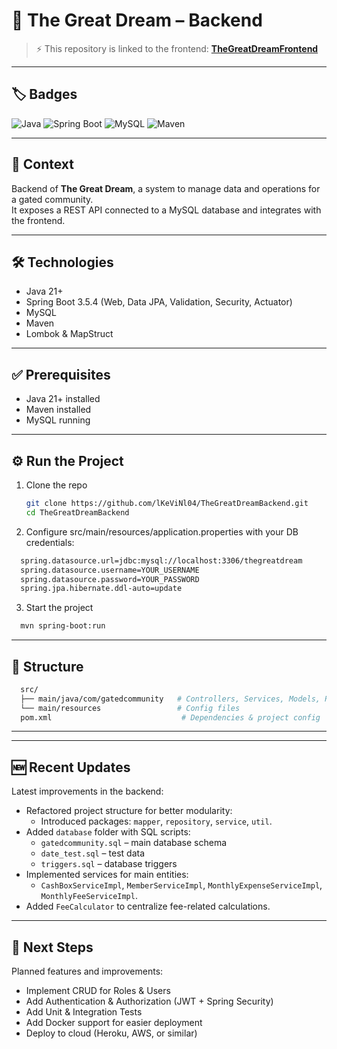 # 🌙 The Great Dream – Backend

> ⚡ This repository is linked to the frontend: **[TheGreatDreamFrontend](https://github.com/lKeViNl04/TheGreatDreamFrontend)**

---

## 🏷️ Badges

![Java](https://img.shields.io/badge/Java-21+-red?logo=openjdk)   ![Spring Boot](https://img.shields.io/badge/Spring%20Boot-3.5.4-green?logo=springboot) ![MySQL](https://img.shields.io/badge/Database-MySQL-blue?logo=mysql)  ![Maven](https://img.shields.io/badge/Build-Maven-orange?logo=apachemaven)  

---

## 📖 Context

Backend of **The Great Dream**, a system to manage data and operations for a gated community.  
It exposes a REST API connected to a MySQL database and integrates with the frontend.

---

## 🛠️ Technologies

- Java 21+  
- Spring Boot 3.5.4 (Web, Data JPA, Validation, Security, Actuator)  
- MySQL  
- Maven  
- Lombok & MapStruct  

---

## ✅ Prerequisites

- Java 21+ installed  
- Maven installed  
- MySQL running  

---

## ⚙️ Run the Project

1. Clone the repo
   ```bash
   git clone https://github.com/lKeViNl04/TheGreatDreamBackend.git
   cd TheGreatDreamBackend
   ```
2. Configure src/main/resources/application.properties with your DB credentials:
  ```bash
    spring.datasource.url=jdbc:mysql://localhost:3306/thegreatdream
    spring.datasource.username=YOUR_USERNAME
    spring.datasource.password=YOUR_PASSWORD
    spring.jpa.hibernate.ddl-auto=update
  ```
3. Start the project
  ```bash
    mvn spring-boot:run
  ```

---

## 📂 Structure
  ```bash
    src/
    ├── main/java/com/gatedcommunity   # Controllers, Services, Models, Repositories
    └── main/resources                 # Config files
    pom.xml                             # Dependencies & project config
  ```

---

---

## 🆕 Recent Updates

Latest improvements in the backend:

- Refactored project structure for better modularity:
  - Introduced packages: `mapper`, `repository`, `service`, `util`.
- Added `database` folder with SQL scripts:
  - `gatedcommunity.sql` – main database schema
  - `date_test.sql` – test data
  - `triggers.sql` – database triggers
- Implemented services for main entities:
  - `CashBoxServiceImpl`, `MemberServiceImpl`, `MonthlyExpenseServiceImpl`, `MonthlyFeeServiceImpl`.
- Added `FeeCalculator` to centralize fee-related calculations.


---

## 🚀 Next Steps

Planned features and improvements:

 - Implement CRUD for Roles & Users
 - Add Authentication & Authorization (JWT + Spring Security)
 - Add Unit & Integration Tests
 - Add Docker support for easier deployment
 - Deploy to cloud (Heroku, AWS, or similar)




